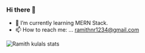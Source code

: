 ### Hi there 👋


- 🌱 I’m currently learning  MERN Stack.
- 📫 How to reach me: ... ramithnr1234@gmail.com

![Ramith kulals stats](https://github-readme-stats.vercel.app/api?username=ramith-kulal&show_icons=true&bg_color=00000000)
